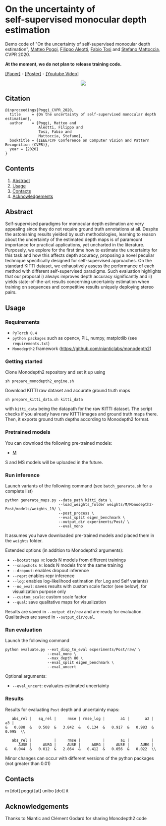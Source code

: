 # On the uncertainty of <br> self-supervised monocular depth estimation

Demo code of "On the uncertainty of self-supervised monocular depth estimation", [Matteo Poggi](https://vision.disi.unibo.it/~mpoggi/), [Filippo Aleotti](https://filippoaleotti.github.io/website/), [Fabio Tosi](https://vision.disi.unibo.it/~ftosi/) and [Stefano Mattoccia](https://vision.disi.unibo.it/~smatt/), CVPR 2020.

**At the moment, we do not plan to release training code.**

[[Paper]](https://mattpoggi.github.io/assets/papers/poggi2020cvpr.pdf) - [[Poster]](https://mattpoggi.github.io/assets/papers/poggi2020cvpr_poster.pdf) - [[Youtube Video]](https://www.youtube.com/watch?v=bxVPXqf4zt4)

<p align="center"> 
<img src=https://mattpoggi.github.io/assets/img/uncertainty/poggi2020cvpr.gif>
</p>

## Citation
```shell
@inproceedings{Poggi_CVPR_2020,
  title     = {On the uncertainty of self-supervised monocular depth estimation},
  author    = {Poggi, Matteo and
               Aleotti, Filippo and
               Tosi, Fabio and
               Mattoccia, Stefano},
  booktitle = {IEEE/CVF Conference on Computer Vision and Pattern Recognition (CVPR)},
  year = {2020}
}
```   

## Contents

1. [Abstract](#abstract)
2. [Usage](#usage)
3. [Contacts](#contacts)
4. [Acknowledgements](#acknowledgements)

## Abstract

Self-supervised paradigms for monocular depth estimation are very appealing since they do not require ground truth annotations at all. Despite the astonishing results yielded by such methodologies, learning to reason about the uncertainty of the estimated depth maps is of paramount importance for practical applications, yet uncharted in the literature. Purposely, we explore for the first time how to estimate the uncertainty for this task and how this affects depth accuracy, proposing a novel peculiar technique specifically designed for self-supervised approaches. On the standard KITTI dataset, we exhaustively assess the performance of each method with different self-supervised paradigms. Such evaluation highlights that our proposal i) always improves depth accuracy significantly and ii) yields state-of-the-art results concerning uncertainty estimation when training on sequences and competitive results uniquely deploying stereo pairs. 

## Usage

### Requirements

* `PyTorch 0.4` 
* `python packages` such as opencv, PIL, numpy, matplotlib (see `requirements.txt`)
* `Monodepth2` framework (https://github.com/nianticlabs/monodepth2)

### Getting started

Clone Monodepth2 repository and set it up using

```shell
sh prepare_monodepth2_engine.sh
```

Download KITTI raw dataset and accurate ground truth maps

```shell
sh prepare_kitti_data.sh kitti_data
```

with `kitti_data` being the datapath for the raw KITTI dataset.
The script checks if you already have raw KITTI images and ground truth maps there.
Then, it exports ground truth depths according to Monodepth2 format.

### Pretrained models

You can download the following pre-trained models:

* [M](https://drive.google.com/file/d/1-ayu6Sh0QAvhL-Gc12AlkUdLlqKG-nTK)

S and MS models will be uploaded in the future.

### Run inference

Launch variants of the following command (see `batch_generate.sh` for a complete list)

```shell
python generate_maps.py --data_path kitti_data \
                        --load_weights_folder weights/M/Monodepth2-Post/models/weights_19/ \
                        --post_process \
                        --eval_split eigen_benchmark \
                        --output_dir experiments/Post/ \
                        --eval_mono
```
It assumes you have downloaded pre-trained models and placed them in the `weights` folder.

Extended options (in addition to Monodepth2 arguments):
* `--bootstraps N`: loads N models from different trainings
* `--snapshots N`: loads N models from the same training
* `--dropout`: enables dropout inference
* `--repr`: enables repr inference
* `--log`: enables log-likelihood estimation (for Log and Self variants)
* `--no_eval`: saves results with custom scale factor (see below), for visualization purpose only
* `--custom_scale`: custom scale factor
* `--qual`: save qualitative maps for visualization

Results are saved in `--output_dir/raw` and are ready for evaluation. Qualitatives are saved in `--output_dir/qual`.

### Run evaluation

Launch the following command

```shell
python evaluate.py --ext_disp_to_eval experiments/Post/raw/ \
                   --eval_mono \
                   --max_depth 80 \
                   --eval_split eigen_benchmark \
                   --eval_uncert
```

Optional arguments:
* `--eval_uncert`: evaluates estimated uncertainty

### Results

Results for evaluating `Post` depth and uncertainty maps:

```
   abs_rel |   sq_rel |     rmse | rmse_log |       a1 |       a2 |       a3 |
&   0.088  &   0.508  &   3.842  &   0.134  &   0.917  &   0.983  &   0.995  \\

   abs_rel |          |     rmse |          |       a1 |          |
      AUSE |     AURG |     AUSE |     AURG |     AUSE |     AURG |
&   0.044  &   0.012  &   2.864  &   0.412  &   0.056  &   0.022  \\
```
Minor changes can occur with different versions of the python packages (not greater than 0.01)

## Contacts
m [dot] poggi [at] unibo [dot] it

## Acknowledgements

Thanks to Niantic and Clément Godard for sharing Monodepth2 code
